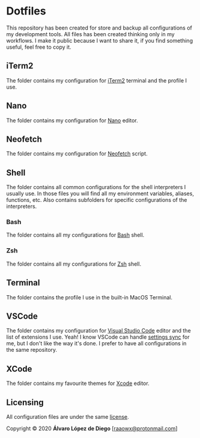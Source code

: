 # Dotfiles

This repository has been created for store and backup all configurations of my development tools. All files has been created thinking only in my workflows. I make it public because I want to share it, if you find something useful, feel free to copy it.  

## iTerm2

The folder contains my configuration for [iTerm2](https://iterm2.com) terminal and the profile I use.  

## Nano

The folder contains my configuration for [Nano](https://www.nano-editor.org/) editor.  

## Neofetch

The folder contains my configuration for [Neofetch](https://github.com/dylanaraps/neofetch) script.  

## Shell

The folder contains all common configurations for the shell interpreters I usually use. In those files you will find all my environment variables, aliases, functions, etc. Also contains subfolders for specific configurations of the interpreters.  

### Bash

The folder contains all my configurations for [Bash](https://www.gnu.org/software/bash/) shell.  

### Zsh

The folder contains all my configurations for [Zsh](https://www.zsh.org) shell.  

## Terminal

The folder contains the profile I use in the built-in MacOS Terminal.  

## VSCode

The folder contains my configuration for [Visual Studio Code](https://code.visualstudio.com) editor and the list of extensions I use. Yeah! I know VSCode can handle [settings sync](https://code.visualstudio.com/docs/editor/settings-sync) for me, but I don't like the way it's done. I prefer to have all configurations in the same repository.  

## XCode

The folder contains my favourite themes for [Xcode](https://developer.apple.com/xcode/) editor.  

## Licensing

All configuration files are under the same [license](./LICENSE.txt).  

Copyright © 2020 **Álvaro López de Diego** [raaowx@protonmail.com]
